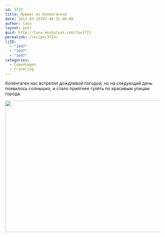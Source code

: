 ```yaml
---
id: 3723
title: Привет из Копенгагена
date: 2011-03-15T07:48:31-08:00
author: lana
layout: post
guid: http://lana.moskalyuk.com/?p=3723
permalink: /recipe/3723/
ljID:
  - "1697"
  - "1697"
  - "1697"
categories:
  - Copenhagen
  - traveling
---
```

Копенгаген нас встретил дождливой погодой, но на следующий день появилось солнышко, и стало приятнее гулять по красивым улицам города.

<img loading="lazy" class="alignnone" title="Copenhagen Denmark" src="http://farm6.static.flickr.com/5093/5528890603_1ab5c96fb8_z.jpg" alt="" width="640" height="427" />